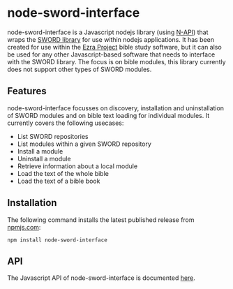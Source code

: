 # node-sword-interface
node-sword-interface is a Javascript nodejs library (using [N-API](https://nodejs.github.io/node-addon-api/)) that wraps the [SWORD library](http://www.crosswire.org/sword/) for use within nodejs applications. It has been created for use within the [Ezra Project](https://github.com/tobias-klein/ezra-project) bible study software, but it can also be used for any other Javascript-based software that needs to interface with the SWORD library. The focus is on bible modules, this library currently does not support other types of SWORD modules.

## Features

node-sword-interface focusses on discovery, installation and uninstallation of SWORD modules and on bible text loading for individual modules. It currently covers the following usecases:

- List SWORD repositories
- List modules within a given SWORD repository
- Install a module
- Uninstall a module
- Retrieve information about a local module
- Load the text of the whole bible
- Load the text of a bible book

## Installation

The following command installs the latest published release from [npmjs.com](https://www.npmjs.com/package/node-sword-interface):

    npm install node-sword-interface

## API

The Javascript API of node-sword-interface is documented [here](API.md).
